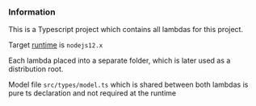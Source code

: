 ### Information

This is a Typescript project which contains all lambdas for this project. 

Target [runtime](https://docs.aws.amazon.com/lambda/latest/dg/lambda-runtimes.html) is `nodejs12.x`

Each lambda placed into a separate folder, which is later used as a distribution root. 

Model file `src/types/model.ts` which is shared between both lambdas is pure ts 
declaration and not required at the runtime
